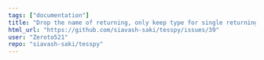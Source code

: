 ```yaml
---
tags: ["documentation"]
title: "Drop the name of returning, only keep type for single returning method"
html_url: "https://github.com/siavash-saki/tesspy/issues/39"
user: "Zeroto521"
repo: "siavash-saki/tesspy"
---
```


